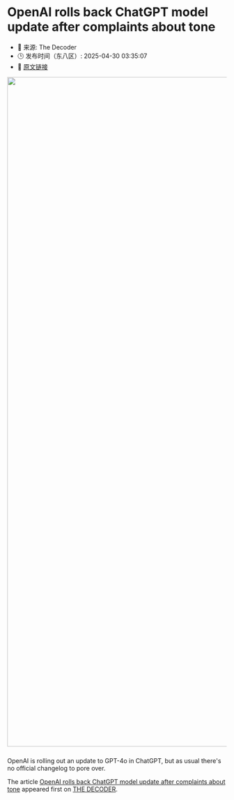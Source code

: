 # OpenAI rolls back ChatGPT model update after complaints about tone
- 📅 来源: The Decoder
- 🕒 发布时间（东八区）: 2025-04-30 03:35:07
- 🔗 [原文链接](https://the-decoder.com/openai-rolls-back-chatgpt-model-update-after-complaints-about-tone/)

<p><img alt="" class="attachment-full size-full wp-post-image" height="1024" src="https://the-decoder.com/wp-content/uploads/2025/04/openai_chatgpt_logo-4.png" style="height: auto; margin-bottom: 10px;" width="1536" /></p>
<p>        OpenAI is rolling out an update to GPT-4o in ChatGPT, but as usual there's no official changelog to pore over.</p>
<p>The article <a href="https://the-decoder.com/openai-rolls-back-chatgpt-model-update-after-complaints-about-tone/">OpenAI rolls back ChatGPT model update after complaints about tone</a> appeared first on <a href="https://the-decoder.com">THE DECODER</a>.</p>